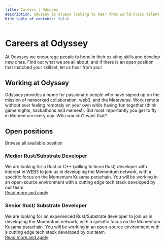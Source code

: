 ```yaml
---
title: Careers | Odyssey
description: Odyssey is always looking to hear from world-class talent interested in making real impact. If you can think out of the box, and are not afraid to get your hands dirty, we want to hear from you!
hide_table_of_contents: false
---
```

# Careers at Odyssey
At Odyssey we encourage people to hone in their existing skills and develop new ones. Find out what we are all about, and if there is an open position that matched your skillset, let us hear from you!
## Working at Odyssey
Odyssey provides a home for passionate people who have signed up on the mission of networked collaboration, web3, and the Metaverse. Work remote without ever feeling remotely on your own while having fun together (think game nights, hackathons and memes!). But most importantly you get to fly in Momentum every day. Who wouldn't want that?
## Open positions
Browse all available position
### Medior Rust/Substrate Developer
We are looking for a Rust or C++ (willing to learn Rust) developer with interest in WEB3 to join us in developing the Momentum network, with a specific focus on the Momentum Kusama parachain. You will be working in an open-source environment with a cutting edge tech stack developed by our team.<br />
[Read more and apply](https://www.linkedin.com/jobs/view/3333949845/?refId=FTMNxv%2FM8m%2Fj0gUjzaxtAQ%3D%3D&trackingId=W8atipKICJW1rHl%2Bx1kvrg%3D%3D)
### Senior Rust/ Substrate Developer
We are looking for an experienced Rust/Substrate developer to join us in developing the Momentum network, with a specific focus on the Momentum Kusama parachain. You will be working in an open-source environment with a cutting edge tech stack developed by our team.<br />
[Read more and apply](https://www.linkedin.com/jobs/view/3271260421/?refId=FTMNxv%2FM8m%2Fj0gUjzaxtAQ%3D%3D&trackingId=g7IvjuJFP2KoxApg%2BZ1Aaw%3D%3D)
